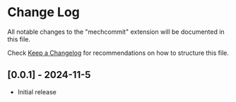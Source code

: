 # Change Log

All notable changes to the "mechcommit" extension will be documented in this file.

Check [Keep a Changelog](http://keepachangelog.com/) for recommendations on how to structure this file.

## [0.0.1] - 2024-11-5

-   Initial release
